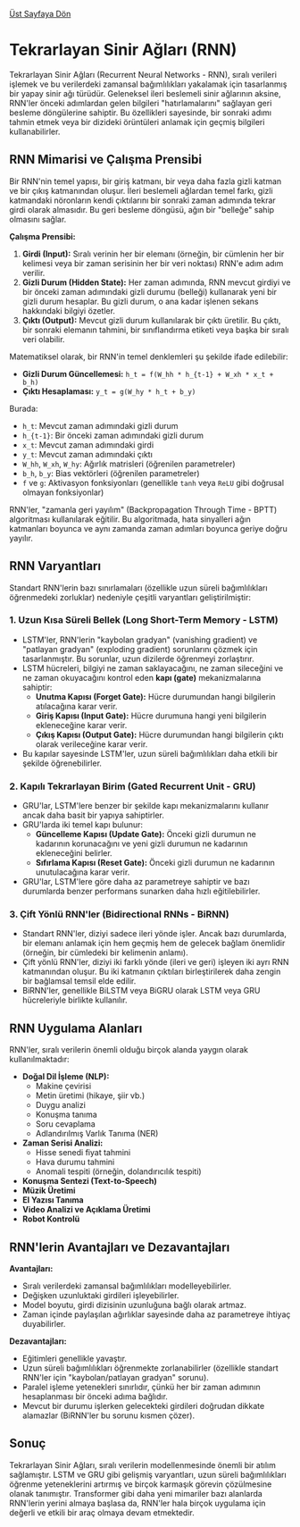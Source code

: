 [Üst Sayfaya Dön](../../topics/neural-networks/)

# Tekrarlayan Sinir Ağları (RNN)

Tekrarlayan Sinir Ağları (Recurrent Neural Networks - RNN), sıralı verileri işlemek ve bu verilerdeki zamansal bağımlılıkları yakalamak için tasarlanmış bir yapay sinir ağı türüdür. Geleneksel ileri beslemeli sinir ağlarının aksine, RNN'ler önceki adımlardan gelen bilgileri "hatırlamalarını" sağlayan geri besleme döngülerine sahiptir. Bu özellikleri sayesinde, bir sonraki adımı tahmin etmek veya bir dizideki örüntüleri anlamak için geçmiş bilgileri kullanabilirler.

## RNN Mimarisi ve Çalışma Prensibi

Bir RNN'nin temel yapısı, bir giriş katmanı, bir veya daha fazla gizli katman ve bir çıkış katmanından oluşur. İleri beslemeli ağlardan temel farkı, gizli katmandaki nöronların kendi çıktılarını bir sonraki zaman adımında tekrar girdi olarak almasıdır. Bu geri besleme döngüsü, ağın bir "belleğe" sahip olmasını sağlar.

**Çalışma Prensibi:**

1.  **Girdi (Input):** Sıralı verinin her bir elemanı (örneğin, bir cümlenin her bir kelimesi veya bir zaman serisinin her bir veri noktası) RNN'e adım adım verilir.
2.  **Gizli Durum (Hidden State):** Her zaman adımında, RNN mevcut girdiyi ve bir önceki zaman adımındaki gizli durumu (belleği) kullanarak yeni bir gizli durum hesaplar. Bu gizli durum, o ana kadar işlenen sekans hakkındaki bilgiyi özetler.
3.  **Çıktı (Output):** Mevcut gizli durum kullanılarak bir çıktı üretilir. Bu çıktı, bir sonraki elemanın tahmini, bir sınıflandırma etiketi veya başka bir sıralı veri olabilir.

Matematiksel olarak, bir RNN'in temel denklemleri şu şekilde ifade edilebilir:

*   **Gizli Durum Güncellemesi:**  `h_t = f(W_hh * h_{t-1} + W_xh * x_t + b_h)`
*   **Çıktı Hesaplaması:** `y_t = g(W_hy * h_t + b_y)`

Burada:
*   `h_t`: Mevcut zaman adımındaki gizli durum
*   `h_{t-1}`: Bir önceki zaman adımındaki gizli durum
*   `x_t`: Mevcut zaman adımındaki girdi
*   `y_t`: Mevcut zaman adımındaki çıktı
*   `W_hh`, `W_xh`, `W_hy`: Ağırlık matrisleri (öğrenilen parametreler)
*   `b_h`, `b_y`: Bias vektörleri (öğrenilen parametreler)
*   `f` ve `g`: Aktivasyon fonksiyonları (genellikle `tanh` veya `ReLU` gibi doğrusal olmayan fonksiyonlar)

RNN'ler, "zamanla geri yayılım" (Backpropagation Through Time - BPTT) algoritması kullanılarak eğitilir. Bu algoritmada, hata sinyalleri ağın katmanları boyunca ve aynı zamanda zaman adımları boyunca geriye doğru yayılır.

## RNN Varyantları

Standart RNN'lerin bazı sınırlamaları (özellikle uzun süreli bağımlılıkları öğrenmedeki zorluklar) nedeniyle çeşitli varyantları geliştirilmiştir:

### 1. Uzun Kısa Süreli Bellek (Long Short-Term Memory - LSTM)

*   LSTM'ler, RNN'lerin "kaybolan gradyan" (vanishing gradient) ve "patlayan gradyan" (exploding gradient) sorunlarını çözmek için tasarlanmıştır. Bu sorunlar, uzun dizilerde öğrenmeyi zorlaştırır.
*   LSTM hücreleri, bilgiyi ne zaman saklayacağını, ne zaman sileceğini ve ne zaman okuyacağını kontrol eden **kapı (gate)** mekanizmalarına sahiptir:
    *   **Unutma Kapısı (Forget Gate):** Hücre durumundan hangi bilgilerin atılacağına karar verir.
    *   **Giriş Kapısı (Input Gate):** Hücre durumuna hangi yeni bilgilerin ekleneceğine karar verir.
    *   **Çıkış Kapısı (Output Gate):** Hücre durumundan hangi bilgilerin çıktı olarak verileceğine karar verir.
*   Bu kapılar sayesinde LSTM'ler, uzun süreli bağımlılıkları daha etkili bir şekilde öğrenebilirler.

### 2. Kapılı Tekrarlayan Birim (Gated Recurrent Unit - GRU)

*   GRU'lar, LSTM'lere benzer bir şekilde kapı mekanizmalarını kullanır ancak daha basit bir yapıya sahiptirler.
*   GRU'larda iki temel kapı bulunur:
    *   **Güncelleme Kapısı (Update Gate):** Önceki gizli durumun ne kadarının korunacağını ve yeni gizli durumun ne kadarının ekleneceğini belirler.
    *   **Sıfırlama Kapısı (Reset Gate):** Önceki gizli durumun ne kadarının unutulacağına karar verir.
*   GRU'lar, LSTM'lere göre daha az parametreye sahiptir ve bazı durumlarda benzer performans sunarken daha hızlı eğitilebilirler.

### 3. Çift Yönlü RNN'ler (Bidirectional RNNs - BiRNN)

*   Standart RNN'ler, diziyi sadece ileri yönde işler. Ancak bazı durumlarda, bir elemanı anlamak için hem geçmiş hem de gelecek bağlam önemlidir (örneğin, bir cümledeki bir kelimenin anlamı).
*   Çift yönlü RNN'ler, diziyi iki farklı yönde (ileri ve geri) işleyen iki ayrı RNN katmanından oluşur. Bu iki katmanın çıktıları birleştirilerek daha zengin bir bağlamsal temsil elde edilir.
*   BiRNN'ler, genellikle BiLSTM veya BiGRU olarak LSTM veya GRU hücreleriyle birlikte kullanılır.

## RNN Uygulama Alanları

RNN'ler, sıralı verilerin önemli olduğu birçok alanda yaygın olarak kullanılmaktadır:

*   **Doğal Dil İşleme (NLP):**
    *   Makine çevirisi
    *   Metin üretimi (hikaye, şiir vb.)
    *   Duygu analizi
    *   Konuşma tanıma
    *   Soru cevaplama
    *   Adlandırılmış Varlık Tanıma (NER)
*   **Zaman Serisi Analizi:**
    *   Hisse senedi fiyat tahmini
    *   Hava durumu tahmini
    *   Anomali tespiti (örneğin, dolandırıcılık tespiti)
*   **Konuşma Sentezi (Text-to-Speech)**
*   **Müzik Üretimi**
*   **El Yazısı Tanıma**
*   **Video Analizi ve Açıklama Üretimi**
*   **Robot Kontrolü**

## RNN'lerin Avantajları ve Dezavantajları

**Avantajları:**

*   Sıralı verilerdeki zamansal bağımlılıkları modelleyebilirler.
*   Değişken uzunluktaki girdileri işleyebilirler.
*   Model boyutu, girdi dizisinin uzunluğuna bağlı olarak artmaz.
*   Zaman içinde paylaşılan ağırlıklar sayesinde daha az parametreye ihtiyaç duyabilirler.

**Dezavantajları:**

*   Eğitimleri genellikle yavaştır.
*   Uzun süreli bağımlılıkları öğrenmekte zorlanabilirler (özellikle standart RNN'ler için "kaybolan/patlayan gradyan" sorunu).
*   Paralel işleme yetenekleri sınırlıdır, çünkü her bir zaman adımının hesaplanması bir önceki adıma bağlıdır.
*   Mevcut bir durumu işlerken gelecekteki girdileri doğrudan dikkate alamazlar (BiRNN'ler bu sorunu kısmen çözer).

## Sonuç

Tekrarlayan Sinir Ağları, sıralı verilerin modellenmesinde önemli bir atılım sağlamıştır. LSTM ve GRU gibi gelişmiş varyantları, uzun süreli bağımlılıkları öğrenme yeteneklerini artırmış ve birçok karmaşık görevin çözülmesine olanak tanımıştır. Transformer gibi daha yeni mimariler bazı alanlarda RNN'lerin yerini almaya başlasa da, RNN'ler hala birçok uygulama için değerli ve etkili bir araç olmaya devam etmektedir. 